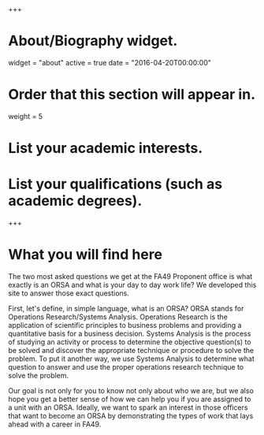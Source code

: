 +++
# About/Biography widget.
widget = "about"
active = true
date = "2016-04-20T00:00:00"

# Order that this section will appear in.
weight = 5

# List your academic interests.

# List your qualifications (such as academic degrees).

 
+++

# What you will find here

The two most asked questions we get at the FA49 Proponent office is what exactly is an ORSA and what is your day to day work life? We developed this site to answer those exact questions. 

First, let's define, in simple language, what is an ORSA? ORSA stands for Operations Research/Systems Analysis. Operations Research is the application of scientific principles to business problems and providing a quantitative basis for a business decision. Systems Analysis is the process of studying an activity or process to determine the objective question(s) to be solved and discover the appropriate technique or procedure to solve the problem. To put it another way, we use Systems Analysis to determine what question to answer and use the proper operations research technique to solve the problem.

Our goal is not only for you to know not only about who we are, but we also hope you get a better sense of how we can help you if you are assigned to a unit with an ORSA. Ideally, we want to spark an interest in those officers that want to become an ORSA by demonstrating the types of work that lays ahead with a career in FA49.
